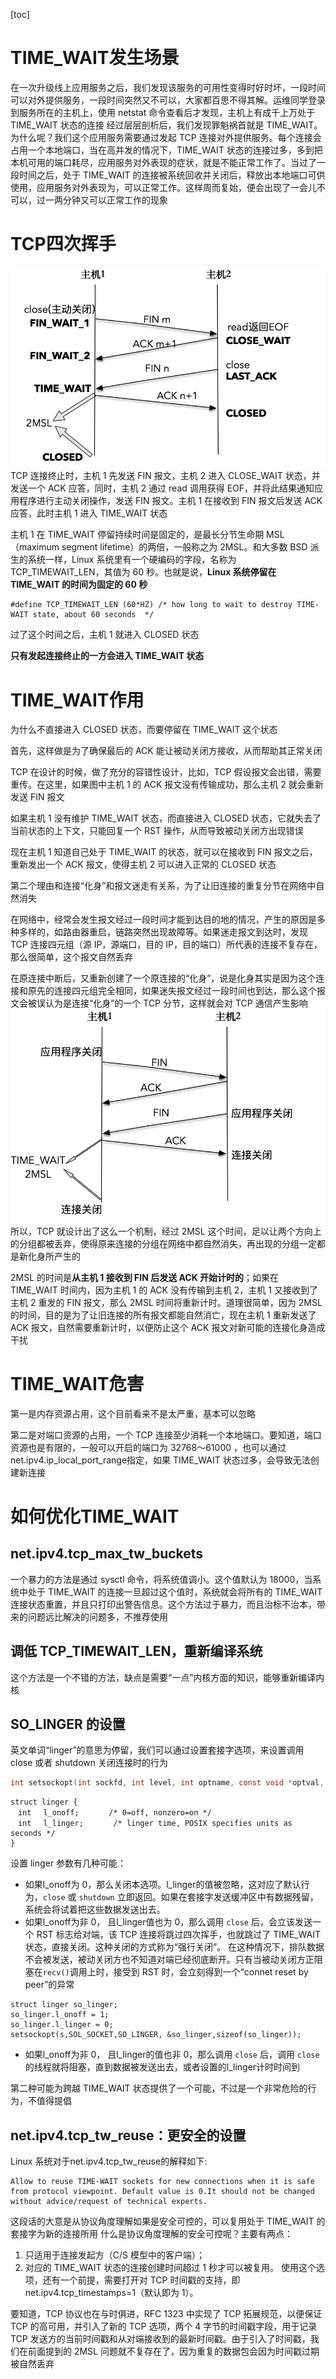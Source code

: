 [toc]

# TIME_WAIT发生场景
在一次升级线上应用服务之后，我们发现该服务的可用性变得时好时坏，一段时间可以对外提供服务，一段时间突然又不可以，大家都百思不得其解。运维同学登录到服务所在的主机上，使用 netstat 命令查看后才发现，主机上有成千上万处于 TIME_WAIT 状态的连接
经过层层剖析后，我们发现罪魁祸首就是 TIME_WAIT。为什么呢？我们这个应用服务需要通过发起 TCP 连接对外提供服务。每个连接会占用一个本地端口，当在高并发的情况下，TIME_WAIT 状态的连接过多，多到把本机可用的端口耗尽，应用服务对外表现的症状，就是不能正常工作了。当过了一段时间之后，处于 TIME_WAIT 的连接被系统回收并关闭后，释放出本地端口可供使用，应用服务对外表现为，可以正常工作。这样周而复始，便会出现了一会儿不可以，过一两分钟又可以正常工作的现象

# TCP四次挥手
![](image/12.png)
TCP 连接终止时，主机 1 先发送 FIN 报文，主机 2 进入 CLOSE_WAIT 状态，并发送一个 ACK 应答，同时，主机 2 通过 read 调用获得 EOF，并将此结果通知应用程序进行主动关闭操作，发送 FIN 报文。主机 1 在接收到 FIN 报文后发送 ACK 应答，此时主机 1 进入 TIME_WAIT 状态

主机 1 在 TIME_WAIT 停留持续时间是固定的，是最长分节生命期 MSL（maximum segment lifetime）的两倍，一般称之为 2MSL。和大多数 BSD 派生的系统一样，Linux 系统里有一个硬编码的字段，名称为TCP_TIMEWAIT_LEN，其值为 60 秒。也就是说，**Linux 系统停留在 TIME_WAIT 的时间为固定的 60 秒**
```
#define TCP_TIMEWAIT_LEN (60*HZ) /* how long to wait to destroy TIME-        WAIT state, about 60 seconds  */
```
过了这个时间之后，主机 1 就进入 CLOSED 状态

**只有发起连接终止的一方会进入 TIME_WAIT 状态**

# TIME_WAIT作用
为什么不直接进入 CLOSED 状态，而要停留在 TIME_WAIT 这个状态

首先，这样做是为了确保最后的 ACK 能让被动关闭方接收，从而帮助其正常关闭

TCP 在设计的时候，做了充分的容错性设计，比如，TCP 假设报文会出错，需要重传。在这里，如果图中主机 1 的 ACK 报文没有传输成功，那么主机 2 就会重新发送 FIN 报文

如果主机 1 没有维护 TIME_WAIT 状态，而直接进入 CLOSED 状态，它就失去了当前状态的上下文，只能回复一个 RST 操作，从而导致被动关闭方出现错误

现在主机 1 知道自己处于 TIME_WAIT 的状态，就可以在接收到 FIN 报文之后，重新发出一个 ACK 报文，使得主机 2 可以进入正常的 CLOSED 状态

第二个理由和连接“化身”和报文迷走有关系，为了让旧连接的重复分节在网络中自然消失

在网络中，经常会发生报文经过一段时间才能到达目的地的情况，产生的原因是多种多样的，如路由器重启，链路突然出现故障等。如果迷走报文到达时，发现 TCP 连接四元组（源 IP，源端口，目的 IP，目的端口）所代表的连接不复存在，那么很简单，这个报文自然丢弃

在原连接中断后，又重新创建了一个原连接的“化身”，说是化身其实是因为这个连接和原先的连接四元组完全相同，如果迷失报文经过一段时间也到达，那么这个报文会被误认为是连接“化身”的一个 TCP 分节，这样就会对 TCP 通信产生影响
![](image/13.png)
所以，TCP 就设计出了这么一个机制，经过 2MSL 这个时间，足以让两个方向上的分组都被丢弃，使得原来连接的分组在网络中都自然消失，再出现的分组一定都是新化身所产生的

2MSL 的时间是**从主机 1 接收到 FIN 后发送 ACK 开始计时的**；如果在 TIME_WAIT 时间内，因为主机 1 的 ACK 没有传输到主机 2，主机 1 又接收到了主机 2 重发的 FIN 报文，那么 2MSL 时间将重新计时。道理很简单，因为 2MSL 的时间，目的是为了让旧连接的所有报文都能自然消亡，现在主机 1 重新发送了 ACK 报文，自然需要重新计时，以便防止这个 ACK 报文对新可能的连接化身造成干扰

# TIME_WAIT危害
第一是内存资源占用，这个目前看来不是太严重，基本可以忽略

第二是对端口资源的占用，一个 TCP 连接至少消耗一个本地端口。要知道，端口资源也是有限的，一般可以开启的端口为 32768～61000 ，也可以通过net.ipv4.ip_local_port_range指定，如果 TIME_WAIT 状态过多，会导致无法创建新连接

# 如何优化TIME_WAIT
## net.ipv4.tcp_max_tw_buckets
一个暴力的方法是通过 sysctl 命令，将系统值调小。这个值默认为 18000，当系统中处于 TIME_WAIT 的连接一旦超过这个值时，系统就会将所有的 TIME_WAIT 连接状态重置，并且只打印出警告信息。这个方法过于暴力，而且治标不治本，带来的问题远比解决的问题多，不推荐使用

## 调低 TCP_TIMEWAIT_LEN，重新编译系统
这个方法是一个不错的方法，缺点是需要“一点”内核方面的知识，能够重新编译内核

## SO_LINGER 的设置
英文单词“linger”的意思为停留，我们可以通过设置套接字选项，来设置调用 close 或者 shutdown 关闭连接时的行为
```c
int setsockopt(int sockfd, int level, int optname, const void *optval, socklen_t optlen);
```
```
struct linger {
　int　 l_onoff;　　　　/* 0=off, nonzero=on */
　int　 l_linger;　　　　/* linger time, POSIX specifies units as seconds */
}
```
设置 linger 参数有几种可能：
* 如果l_onoff为 0，那么关闭本选项。l_linger的值被忽略，这对应了默认行为，`close` 或 `shutdown` 立即返回。如果在套接字发送缓冲区中有数据残留，系统会将试着把这些数据发送出去。
* 如果l_onoff为非 0， 且l_linger值也为 0，那么调用 `close` 后，会立该发送一个 RST 标志给对端，该 TCP 连接将跳过四次挥手，也就跳过了 TIME_WAIT 状态，直接关闭。这种关闭的方式称为“强行关闭”。 在这种情况下，排队数据不会被发送，被动关闭方也不知道对端已经彻底断开。只有当被动关闭方正阻塞在`recv()`调用上时，接受到 RST 时，会立刻得到一个“connet reset by peer”的异常
```
struct linger so_linger;
so_linger.l_onoff = 1;
so_linger.l_linger = 0;
setsockopt(s,SOL_SOCKET,SO_LINGER, &so_linger,sizeof(so_linger));
```
* 如果l_onoff为非 0， 且l_linger的值也非 0，那么调用 `close` 后，调用 `close` 的线程就将阻塞，直到数据被发送出去，或者设置的l_linger计时时间到

第二种可能为跨越 TIME_WAIT 状态提供了一个可能，不过是一个非常危险的行为，不值得提倡

## net.ipv4.tcp_tw_reuse：更安全的设置
Linux 系统对于net.ipv4.tcp_tw_reuse的解释如下:
```
Allow to reuse TIME-WAIT sockets for new connections when it is safe from protocol viewpoint. Default value is 0.It should not be changed without advice/request of technical experts.
```
这段话的大意是从协议角度理解如果是安全可控的，可以复用处于 TIME_WAIT 的套接字为新的连接所用
什么是协议角度理解的安全可控呢？主要有两点：
1. 只适用于连接发起方（C/S 模型中的客户端）；
2. 对应的 TIME_WAIT 状态的连接创建时间超过 1 秒才可以被复用。
使用这个选项，还有一个前提，需要打开对 TCP 时间戳的支持，即net.ipv4.tcp_timestamps=1（默认即为 1）。

要知道，TCP 协议也在与时俱进，RFC 1323 中实现了 TCP 拓展规范，以便保证 TCP 的高可用，并引入了新的 TCP 选项，两个 4 字节的时间戳字段，用于记录 TCP 发送方的当前时间戳和从对端接收到的最新时间戳。由于引入了时间戳，我们在前面提到的 2MSL 问题就不复存在了，因为重复的数据包会因为时间戳过期被自然丢弃







